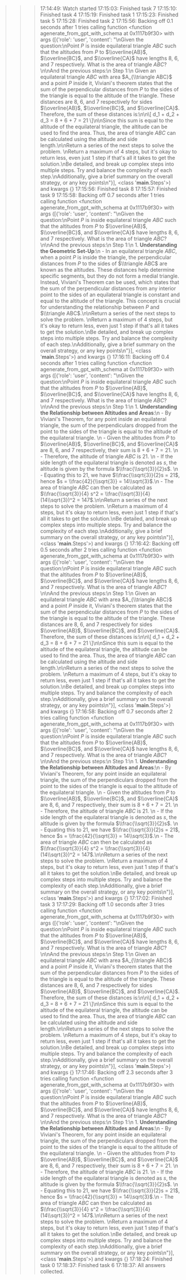 >>>17:14:49: Watch started
>>>17:15:03: Finished task 7
>>>17:15:10: Finished task 4
>>>17:15:19: Finished task 1
>>>17:15:23: Finished task 5
>>>17:15:28: Finished task 2
>>>17:15:56: Backing off 0.1 seconds after 1 tries calling function <function agenerate_from_gpt_with_schema at 0x1117b9f30> with args ([{'role': 'user', 'content': "\nGiven the question:\nPoint $P$ is inside equilateral triangle $ABC$ such that the altitudes from $P$ to $\\overline{AB}$, $\\overline{BC}$, and $\\overline{CA}$ have lengths 8, 6, and 7 respectively.  What is the area of triangle $ABC$?\n\nAnd the previous steps:\n Step 1:\n Given an equilateral triangle $ABC$ with area $A_{\\triangle ABC}$ and a point $P$ inside it, Viviani's theorem states that the sum of the perpendicular distances from $P$ to the sides of the triangle is equal to the altitude of the triangle. These distances are 8, 6, and 7 respectively for sides $\\overline{AB}$, $\\overline{BC}$, and $\\overline{CA}$. Therefore, the sum of these distances is:\n\n\\[ d_1 + d_2 + d_3 = 8 + 6 + 7 = 21 \\]\n\nSince this sum is equal to the altitude of the equilateral triangle, the altitude can be used to find the area. Thus, the area of triangle $ABC$ can be calculated using the altitude and side length.\n\nReturn a series of the next steps to solve the problem. \nReturn a maximum of 4 steps, but it's okay to return less, even just 1 step if that's all it takes to get the solution.\nBe detailed, and break up complex steps into multiple steps. Try and balance the complexity of each step.\nAdditionally, give a brief summary on the overall strategy, or any key points\n"}], <class '__main__.Steps'>) and kwargs {}
>>>17:15:56: Finished task 8
>>>17:15:57: Finished task 9
>>>17:15:58: Backing off 0.7 seconds after 1 tries calling function <function agenerate_from_gpt_with_schema at 0x1117b9f30> with args ([{'role': 'user', 'content': "\nGiven the question:\nPoint $P$ is inside equilateral triangle $ABC$ such that the altitudes from $P$ to $\\overline{AB}$, $\\overline{BC}$, and $\\overline{CA}$ have lengths 8, 6, and 7 respectively.  What is the area of triangle $ABC$?\n\nAnd the previous steps:\n Step 1:\n 1. **Understanding the Geometric Set-Up**:\n   - In an equilateral triangle $ABC$, when a point $P$ is inside the triangle, the perpendicular distances from $P$ to the sides of $\\triangle ABC$ are known as the altitudes. These distances help determine specific segments, but they do not form a medial triangle. Instead, Viviani's Theorem can be used, which states that the sum of the perpendicular distances from any interior point to the sides of an equilateral triangle is constant and equal to the altitude of the triangle. This concept is crucial for understanding the relationship between $P$ and $\\triangle ABC$.\n\nReturn a series of the next steps to solve the problem. \nReturn a maximum of 4 steps, but it's okay to return less, even just 1 step if that's all it takes to get the solution.\nBe detailed, and break up complex steps into multiple steps. Try and balance the complexity of each step.\nAdditionally, give a brief summary on the overall strategy, or any key points\n"}], <class '__main__.Steps'>) and kwargs {}
>>>17:16:11: Backing off 0.4 seconds after 1 tries calling function <function agenerate_from_gpt_with_schema at 0x1117b9f30> with args ([{'role': 'user', 'content': "\nGiven the question:\nPoint $P$ is inside equilateral triangle $ABC$ such that the altitudes from $P$ to $\\overline{AB}$, $\\overline{BC}$, and $\\overline{CA}$ have lengths 8, 6, and 7 respectively.  What is the area of triangle $ABC$?\n\nAnd the previous steps:\n Step 1:\n 1. **Understanding the Relationship between Altitudes and Areas**:\n   - By Viviani's Theorem, for any point inside an equilateral triangle, the sum of the perpendiculars dropped from the point to the sides of the triangle is equal to the altitude of the equilateral triangle. \n   - Given the altitudes from $P$ to $\\overline{AB}$, $\\overline{BC}$, and $\\overline{CA}$ are 8, 6, and 7 respectively, their sum is $8 + 6 + 7 = 21$. \n   - Therefore, the altitude of triangle $ABC$ is 21. \n   - If the side length of the equilateral triangle is denoted as $s$, the altitude is given by the formula $\\frac{\\sqrt{3}}{2}s$. \n   - Equating this to 21, we have $\\frac{\\sqrt{3}}{2}s = 21$, hence $s = \\frac{42}{\\sqrt{3}} = 14\\sqrt{3}$.\n   - The area of triangle $ABC$ can then be calculated as $\\frac{\\sqrt{3}}{4} s^2 = \\frac{\\sqrt{3}}{4} (14\\sqrt{3})^2 = 147$.\n\nReturn a series of the next steps to solve the problem. \nReturn a maximum of 4 steps, but it's okay to return less, even just 1 step if that's all it takes to get the solution.\nBe detailed, and break up complex steps into multiple steps. Try and balance the complexity of each step.\nAdditionally, give a brief summary on the overall strategy, or any key points\n"}], <class '__main__.Steps'>) and kwargs {}
>>>17:16:42: Backing off 0.5 seconds after 2 tries calling function <function agenerate_from_gpt_with_schema at 0x1117b9f30> with args ([{'role': 'user', 'content': "\nGiven the question:\nPoint $P$ is inside equilateral triangle $ABC$ such that the altitudes from $P$ to $\\overline{AB}$, $\\overline{BC}$, and $\\overline{CA}$ have lengths 8, 6, and 7 respectively.  What is the area of triangle $ABC$?\n\nAnd the previous steps:\n Step 1:\n Given an equilateral triangle $ABC$ with area $A_{\\triangle ABC}$ and a point $P$ inside it, Viviani's theorem states that the sum of the perpendicular distances from $P$ to the sides of the triangle is equal to the altitude of the triangle. These distances are 8, 6, and 7 respectively for sides $\\overline{AB}$, $\\overline{BC}$, and $\\overline{CA}$. Therefore, the sum of these distances is:\n\n\\[ d_1 + d_2 + d_3 = 8 + 6 + 7 = 21 \\]\n\nSince this sum is equal to the altitude of the equilateral triangle, the altitude can be used to find the area. Thus, the area of triangle $ABC$ can be calculated using the altitude and side length.\n\nReturn a series of the next steps to solve the problem. \nReturn a maximum of 4 steps, but it's okay to return less, even just 1 step if that's all it takes to get the solution.\nBe detailed, and break up complex steps into multiple steps. Try and balance the complexity of each step.\nAdditionally, give a brief summary on the overall strategy, or any key points\n"}], <class '__main__.Steps'>) and kwargs {}
>>>17:16:58: Backing off 0.7 seconds after 2 tries calling function <function agenerate_from_gpt_with_schema at 0x1117b9f30> with args ([{'role': 'user', 'content': "\nGiven the question:\nPoint $P$ is inside equilateral triangle $ABC$ such that the altitudes from $P$ to $\\overline{AB}$, $\\overline{BC}$, and $\\overline{CA}$ have lengths 8, 6, and 7 respectively.  What is the area of triangle $ABC$?\n\nAnd the previous steps:\n Step 1:\n 1. **Understanding the Relationship between Altitudes and Areas**:\n   - By Viviani's Theorem, for any point inside an equilateral triangle, the sum of the perpendiculars dropped from the point to the sides of the triangle is equal to the altitude of the equilateral triangle. \n   - Given the altitudes from $P$ to $\\overline{AB}$, $\\overline{BC}$, and $\\overline{CA}$ are 8, 6, and 7 respectively, their sum is $8 + 6 + 7 = 21$. \n   - Therefore, the altitude of triangle $ABC$ is 21. \n   - If the side length of the equilateral triangle is denoted as $s$, the altitude is given by the formula $\\frac{\\sqrt{3}}{2}s$. \n   - Equating this to 21, we have $\\frac{\\sqrt{3}}{2}s = 21$, hence $s = \\frac{42}{\\sqrt{3}} = 14\\sqrt{3}$.\n   - The area of triangle $ABC$ can then be calculated as $\\frac{\\sqrt{3}}{4} s^2 = \\frac{\\sqrt{3}}{4} (14\\sqrt{3})^2 = 147$.\n\nReturn a series of the next steps to solve the problem. \nReturn a maximum of 4 steps, but it's okay to return less, even just 1 step if that's all it takes to get the solution.\nBe detailed, and break up complex steps into multiple steps. Try and balance the complexity of each step.\nAdditionally, give a brief summary on the overall strategy, or any key points\n"}], <class '__main__.Steps'>) and kwargs {}
>>>17:17:02: Finished task 3
>>>17:17:29: Backing off 1.0 seconds after 3 tries calling function <function agenerate_from_gpt_with_schema at 0x1117b9f30> with args ([{'role': 'user', 'content': "\nGiven the question:\nPoint $P$ is inside equilateral triangle $ABC$ such that the altitudes from $P$ to $\\overline{AB}$, $\\overline{BC}$, and $\\overline{CA}$ have lengths 8, 6, and 7 respectively.  What is the area of triangle $ABC$?\n\nAnd the previous steps:\n Step 1:\n Given an equilateral triangle $ABC$ with area $A_{\\triangle ABC}$ and a point $P$ inside it, Viviani's theorem states that the sum of the perpendicular distances from $P$ to the sides of the triangle is equal to the altitude of the triangle. These distances are 8, 6, and 7 respectively for sides $\\overline{AB}$, $\\overline{BC}$, and $\\overline{CA}$. Therefore, the sum of these distances is:\n\n\\[ d_1 + d_2 + d_3 = 8 + 6 + 7 = 21 \\]\n\nSince this sum is equal to the altitude of the equilateral triangle, the altitude can be used to find the area. Thus, the area of triangle $ABC$ can be calculated using the altitude and side length.\n\nReturn a series of the next steps to solve the problem. \nReturn a maximum of 4 steps, but it's okay to return less, even just 1 step if that's all it takes to get the solution.\nBe detailed, and break up complex steps into multiple steps. Try and balance the complexity of each step.\nAdditionally, give a brief summary on the overall strategy, or any key points\n"}], <class '__main__.Steps'>) and kwargs {}
>>>17:17:46: Backing off 2.3 seconds after 3 tries calling function <function agenerate_from_gpt_with_schema at 0x1117b9f30> with args ([{'role': 'user', 'content': "\nGiven the question:\nPoint $P$ is inside equilateral triangle $ABC$ such that the altitudes from $P$ to $\\overline{AB}$, $\\overline{BC}$, and $\\overline{CA}$ have lengths 8, 6, and 7 respectively.  What is the area of triangle $ABC$?\n\nAnd the previous steps:\n Step 1:\n 1. **Understanding the Relationship between Altitudes and Areas**:\n   - By Viviani's Theorem, for any point inside an equilateral triangle, the sum of the perpendiculars dropped from the point to the sides of the triangle is equal to the altitude of the equilateral triangle. \n   - Given the altitudes from $P$ to $\\overline{AB}$, $\\overline{BC}$, and $\\overline{CA}$ are 8, 6, and 7 respectively, their sum is $8 + 6 + 7 = 21$. \n   - Therefore, the altitude of triangle $ABC$ is 21. \n   - If the side length of the equilateral triangle is denoted as $s$, the altitude is given by the formula $\\frac{\\sqrt{3}}{2}s$. \n   - Equating this to 21, we have $\\frac{\\sqrt{3}}{2}s = 21$, hence $s = \\frac{42}{\\sqrt{3}} = 14\\sqrt{3}$.\n   - The area of triangle $ABC$ can then be calculated as $\\frac{\\sqrt{3}}{4} s^2 = \\frac{\\sqrt{3}}{4} (14\\sqrt{3})^2 = 147$.\n\nReturn a series of the next steps to solve the problem. \nReturn a maximum of 4 steps, but it's okay to return less, even just 1 step if that's all it takes to get the solution.\nBe detailed, and break up complex steps into multiple steps. Try and balance the complexity of each step.\nAdditionally, give a brief summary on the overall strategy, or any key points\n"}], <class '__main__.Steps'>) and kwargs {}
>>>17:18:24: Finished task 0
>>>17:18:37: Finished task 6
>>>17:18:37: All answers collected.
